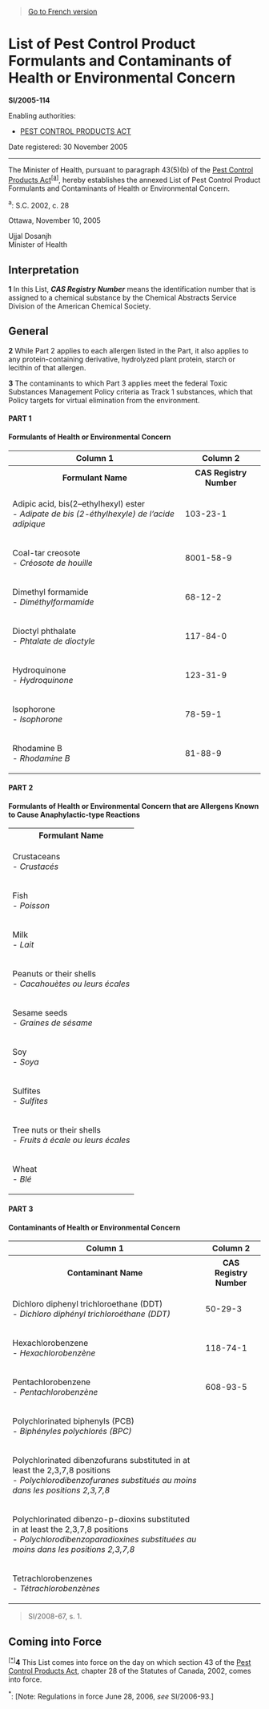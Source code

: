 > [Go to French version](/fr/Règlements/Textes%20réglementaires/2005/114.md)

# List of Pest Control Product Formulants and Contaminants of Health or Environmental Concern

**SI/2005-114**

Enabling authorities: 
- [PEST CONTROL PRODUCTS ACT](/en/Acts/Statutes%20of%20Canada/2002/c.%2028.md)

Date registered: 30 November 2005

----------

The Minister of Health, pursuant to paragraph 43(5)(b) of the [Pest Control Products Act](/en/Acts/Statutes%20of%20Canada/2002/c.%2028.md)<sup><a href='#fn_2376_hq_495'>[a]</a></sup>, hereby establishes the annexed List of Pest Control Product Formulants and Contaminants of Health or Environmental Concern.

<a name='fn_2376_hq_495'><sup>a</sup></a>: S.C. 2002, c. 28<br />

Ottawa, November 10, 2005


<p>Ujjal Dosanjh<br />Minister of Health<br /></p>




## Interpretation


**1** In this List, ***CAS Registry Number*** means the identification number that is assigned to a chemical substance by the Chemical Abstracts Service Division of the American Chemical Society.




## General


**2** While Part 2 applies to each allergen listed in the Part, it also applies to any protein-containing derivative, hydrolyzed plant protein, starch or lecithin of that allergen.



**3** The contaminants to which Part 3 applies meet the federal Toxic Substances Management Policy criteria as Track 1 substances, which that Policy targets for virtual elimination from the environment.
#### PART 1
<table>
<h4>Formulants of Health or Environmental Concern</h4>
<tr>
<th>Column 1</th>
<th>Column 2</th>
</tr>
<tr>
<th>Formulant Name</th>
<th>CAS Registry Number</th>
</tr>
<tr>
<td>

Adipic acid, bis(2–ethylhexyl) ester<br />- <i>Adipate de bis (2-éthylhexyle) de l’acide adipique</i></td>
<td>103-23-1</td>
</tr>
<tr>
<td>

Coal-tar creosote<br />- <i>Créosote de houille</i></td>
<td>8001-58-9</td>
</tr>
<tr>
<td>

Dimethyl formamide<br />- <i>Diméthylformamide</i></td>
<td>68-12-2</td>
</tr>
<tr>
<td>

Dioctyl phthalate<br />- <i>Phtalate de dioctyle</i></td>
<td>117-84-0</td>
</tr>
<tr>
<td>

Hydroquinone<br />- <i>Hydroquinone</i></td>
<td>123-31-9</td>
</tr>
<tr>
<td>

Isophorone<br />- <i>Isophorone</i></td>
<td>78-59-1</td>
</tr>
<tr>
<td>

Rhodamine B<br />- <i>Rhodamine B</i></td>
<td>81-88-9</td>
</tr>
</table>

#### PART 2
<table>
<h4>Formulants of Health or Environmental Concern that are Allergens Known to Cause Anaphylactic-type Reactions</h4>
<tr>
<th>Formulant Name</th>
</tr>
<tr>
<td>

Crustaceans<br />- <i>Crustacés</i></td>
</tr>
<tr>
<td>

Fish<br />- <i>Poisson</i></td>
</tr>
<tr>
<td>

Milk<br />- <i>Lait</i></td>
</tr>
<tr>
<td>

Peanuts or their shells<br />- <i>Cacahouètes ou leurs écales</i></td>
</tr>
<tr>
<td>

Sesame seeds<br />- <i>Graines de sésame</i></td>
</tr>
<tr>
<td>

Soy<br />- <i>Soya</i></td>
</tr>
<tr>
<td>

Sulfites<br />- <i>Sulfites</i></td>
</tr>
<tr>
<td>

Tree nuts or their shells<br />- <i>Fruits à écale ou leurs écales</i></td>
</tr>
<tr>
<td>

Wheat<br />- <i>Blé</i></td>
</tr>
</table>

#### PART 3
<table>
<h4>Contaminants of Health or Environmental Concern</h4>
<tr>
<th>Column 1</th>
<th>Column 2</th>
</tr>
<tr>
<th>Contaminant Name</th>
<th>CAS Registry Number</th>
</tr>
<tr>
<td>

Dichloro diphenyl trichloroethane (DDT)<br />- <i>Dichloro diphényl trichloroéthane (DDT)</i></td>
<td>50-29-3</td>
</tr>
<tr>
<td>

Hexachlorobenzene<br />- <i>Hexachlorobenzène</i></td>
<td>118-74-1</td>
</tr>
<tr>
<td>

Pentachlorobenzene<br />- <i>Pentachlorobenzène</i></td>
<td>608-93-5</td>
</tr>
<tr>
<td>

Polychlorinated biphenyls (PCB)<br />- <i>Biphényles polychlorés (BPC)</i></td>
<td></td>
</tr>
<tr>
<td>

Polychlorinated dibenzofurans substituted in at least the 2,3,7,8 positions<br />- <i>Polychlorodibenzofuranes substitués au moins dans les positions 2,3,7,8</i></td>
<td></td>
</tr>
<tr>
<td>

Polychlorinated dibenzo-p-dioxins substituted in at least the 2,3,7,8 positions<br />- <i>Polychlorodibenzoparadioxines substituées au moins dans les positions 2,3,7,8</i></td>
<td></td>
</tr>
<tr>
<td>

Tetrachlorobenzenes<br />- <i>Tétrachlorobenzènes</i></td>
<td></td>
</tr>
</table>

> SI/2008-67, s. 1.





## Coming into Force


<sup><a href='#fn_SI-2005-114_e_hq_499'>[*]</a></sup>**4** This List comes into force on the day on which section 43 of the [Pest Control Products Act](/en/Acts/Statutes%20of%20Canada/2002/c.%2028.md), chapter 28 of the Statutes of Canada, 2002, comes into force.

<a name='fn_SI-2005-114_e_hq_499'><sup>*</sup></a>: [Note: Regulations in force June 28, 2006, *see* SI/2006-93.]<br />


